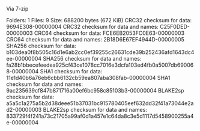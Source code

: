 Via 7-zip

Folders: 1
Files: 9
Size: 688200 bytes (672 KiB)
CRC32 checksum for data: 9694E308-00000004
CRC32 checksum for data and names: C25F0DED-00000003
CRC64 checksum for data: FCE6EB2053FC0E63-00000003
CRC64 checksum for data and names: 2B18D6E67EF4944D-00000005
SHA256 checksum for data: b103dea0f8b505c16d1e6ab2cc0ef39255c26631cde39b252436afd1643dc4ee-00000004
SHA256 checksum for data and names: fa28b1bbecefeedea925cf43ce1078cc7016e3dcfa103ed4fb0a5007db690068-00000004
SHA1 checksum for data: 11e1d40b6a76eb6cbb6132cb59ea807aba308fab-00000004
SHA1 checksum for data and names: 9ac235639cf847b871716a00ef6bc958c85103b3-00000004
BLAKE2sp checksum for data: a5a5c1a275a5b2d38deee51b37031bc915780405eef632dd32f41a73044e2ad2-00000003
BLAKE2sp checksum for data and names: 833729f4f241a73c21705a99af0d1a457e1c64da8c3e5d1117d5458900255a4e-00000004
